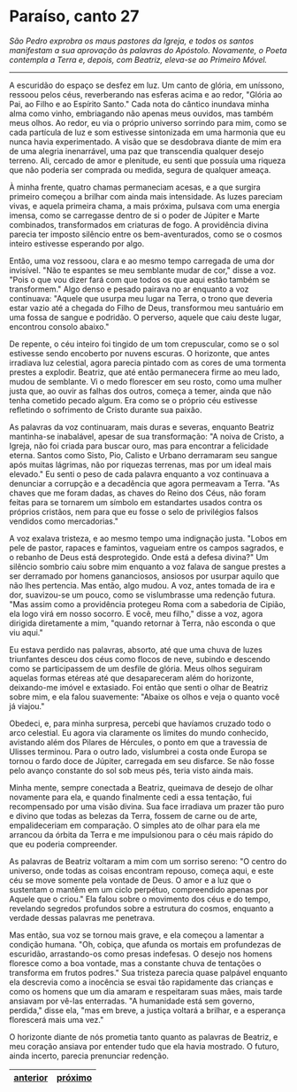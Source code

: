 # Paraíso, canto 27

_São Pedro exprobra os maus pastores da Igreja, e todos os santos manifestam a sua aprovação às palavras do Apóstolo. Novamente, o Poeta contempla a Terra e, depois, com Beatriz, eleva-se ao Primeiro Móvel._

---

A escuridão do espaço se desfez em luz. Um canto de glória, em uníssono, ressoou pelos céus, reverberando nas esferas acima e ao redor, "Glória ao Pai, ao Filho e ao Espírito Santo." Cada nota do cântico inundava minha alma como vinho, embriagando não apenas meus ouvidos, mas também meus olhos. Ao redor, eu via o próprio universo sorrindo para mim, como se cada partícula de luz e som estivesse sintonizada em uma harmonia que eu nunca havia experimentado. A visão que se desdobrava diante de mim era de uma alegria inenarrável, uma paz que transcendia qualquer desejo terreno. Ali, cercado de amor e plenitude, eu senti que possuía uma riqueza que não poderia ser comprada ou medida, segura de qualquer ameaça.

À minha frente, quatro chamas permaneciam acesas, e a que surgira primeiro começou a brilhar com ainda mais intensidade. As luzes pareciam vivas, e aquela primeira chama, a mais próxima, pulsava com uma energia imensa, como se carregasse dentro de si o poder de Júpiter e Marte combinados, transformados em criaturas de fogo. A providência divina parecia ter imposto silêncio entre os bem-aventurados, como se o cosmos inteiro estivesse esperando por algo.

Então, uma voz ressoou, clara e ao mesmo tempo carregada de uma dor invisível. "Não te espantes se meu semblante mudar de cor," disse a voz. "Pois o que vou dizer fará com que todos os que aqui estão também se transformem." Algo denso e pesado pairava no ar enquanto a voz continuava: "Aquele que usurpa meu lugar na Terra, o trono que deveria estar vazio até a chegada do Filho de Deus, transformou meu santuário em uma fossa de sangue e podridão. O perverso, aquele que caiu deste lugar, encontrou consolo abaixo."

De repente, o céu inteiro foi tingido de um tom crepuscular, como se o sol estivesse sendo encoberto por nuvens escuras. O horizonte, que antes irradiava luz celestial, agora parecia pintado com as cores de uma tormenta prestes a explodir. Beatriz, que até então permanecera firme ao meu lado, mudou de semblante. Vi o medo florescer em seu rosto, como uma mulher justa que, ao ouvir as falhas dos outros, começa a temer, ainda que não tenha cometido pecado algum. Era como se o próprio céu estivesse refletindo o sofrimento de Cristo durante sua paixão.

As palavras da voz continuaram, mais duras e severas, enquanto Beatriz mantinha-se inabalável, apesar de sua transformação: "A noiva de Cristo, a Igreja, não foi criada para buscar ouro, mas para encontrar a felicidade eterna. Santos como Sisto, Pio, Calisto e Urbano derramaram seu sangue após muitas lágrimas, não por riquezas terrenas, mas por um ideal mais elevado." Eu senti o peso de cada palavra enquanto a voz continuava a denunciar a corrupção e a decadência que agora permeavam a Terra. "As chaves que me foram dadas, as chaves do Reino dos Céus, não foram feitas para se tornarem um símbolo em estandartes usados contra os próprios cristãos, nem para que eu fosse o selo de privilégios falsos vendidos como mercadorias."

A voz exalava tristeza, e ao mesmo tempo uma indignação justa. "Lobos em pele de pastor, rapaces e famintos, vagueiam entre os campos sagrados, e o rebanho de Deus está desprotegido. Onde está a defesa divina?" Um silêncio sombrio caiu sobre mim enquanto a voz falava de sangue prestes a ser derramado por homens gananciosos, ansiosos por usurpar aquilo que não lhes pertencia. Mas então, algo mudou. A voz, antes tomada de ira e dor, suavizou-se um pouco, como se vislumbrasse uma redenção futura. "Mas assim como a providência protegeu Roma com a sabedoria de Cipião, ela logo virá em nosso socorro. E você, meu filho," disse a voz, agora dirigida diretamente a mim, "quando retornar à Terra, não esconda o que viu aqui."

Eu estava perdido nas palavras, absorto, até que uma chuva de luzes triunfantes desceu dos céus como flocos de neve, subindo e descendo como se participassem de um desfile de glória. Meus olhos seguiram aquelas formas etéreas até que desapareceram além do horizonte, deixando-me imóvel e extasiado. Foi então que senti o olhar de Beatriz sobre mim, e ela falou suavemente: "Abaixe os olhos e veja o quanto você já viajou."

Obedeci, e, para minha surpresa, percebi que havíamos cruzado todo o arco celestial. Eu agora via claramente os limites do mundo conhecido, avistando além dos Pilares de Hércules, o ponto em que a travessia de Ulisses terminou. Para o outro lado, vislumbrei a costa onde Europa se tornou o fardo doce de Júpiter, carregada em seu disfarce. Se não fosse pelo avanço constante do sol sob meus pés, teria visto ainda mais.

Minha mente, sempre conectada a Beatriz, queimava de desejo de olhar novamente para ela, e quando finalmente cedi a essa tentação, fui recompensado por uma visão divina. Sua face irradiava um prazer tão puro e divino que todas as belezas da Terra, fossem de carne ou de arte, empalideceriam em comparação. O simples ato de olhar para ela me arrancou da órbita da Terra e me impulsionou para o céu mais rápido do que eu poderia compreender.

As palavras de Beatriz voltaram a mim com um sorriso sereno: "O centro do universo, onde todas as coisas encontram repouso, começa aqui, e este céu se move somente pela vontade de Deus. O amor e a luz que o sustentam o mantêm em um ciclo perpétuo, compreendido apenas por Aquele que o criou." Ela falou sobre o movimento dos céus e do tempo, revelando segredos profundos sobre a estrutura do cosmos, enquanto a verdade dessas palavras me penetrava.

Mas então, sua voz se tornou mais grave, e ela começou a lamentar a condição humana. "Oh, cobiça, que afunda os mortais em profundezas de escuridão, arrastando-os como presas indefesas. O desejo nos homens floresce como a boa vontade, mas a constante chuva de tentações o transforma em frutos podres." Sua tristeza parecia quase palpável enquanto ela descrevia como a inocência se esvai tão rapidamente das crianças e como os homens que um dia amaram e respeitaram suas mães, mais tarde ansiavam por vê-las enterradas. "A humanidade está sem governo, perdida," disse ela, "mas em breve, a justiça voltará a brilhar, e a esperança florescerá mais uma vez."

O horizonte diante de nós prometia tanto quanto as palavras de Beatriz, e meu coração ansiava por entender tudo que ela havia mostrado. O futuro, ainda incerto, parecia prenunciar redenção.

| [anterior](/c_paraiso/26/README.md) | [próximo](/c_paraiso/28/README.md) |
|----------|---------|
